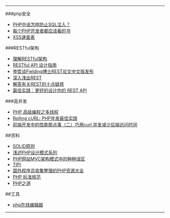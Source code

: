 ***
###php安全
* [PHP中该怎样防止SQL注入？](http://www.admin10000.com/document/4451.html)
* [每个PHP开发者都应该看的书](http://www.admin10000.com/document/4566.html)
* [XSS速查表](https://www.owasp.org/index.php/XSS_Filter_Evasion_Cheat_Sheet)

###RESTful架构
* [理解RESTful架构](http://www.ruanyifeng.com/blog/2011/09/restful.html)
* [RESTful API 设计指南](http://www.ruanyifeng.com/blog/2014/05/restful_api.html)
* [李锟谈Fielding博士REST论文中文版发布](http://www.infoq.com/cn/news/2007/07/dlee-fielding-rest)
* [深入浅出REST](http://www.infoq.com/cn/articles/rest-introduction)
* [解答有关REST的十点疑惑](http://www.infoq.com/cn/articles/tilkov-rest-doubts)
* [最佳实践：更好的设计你的 REST API](http://www.ibm.com/developerworks/cn/web/1103_chenyan_restapi/)

###高并发
* [PHP 高级编程之多线程](http://netkiller.github.io/journal/thread.php.html)
* [Rolling cURL: PHP并发最佳实践](http://www.searchtb.com/2012/06/rolling-curl-best-practices.html)
* [前端开发中的性能那点事（二）巧用curl 并发减少后端访问时间](http://www.searchtb.com/2010/12/using-multicurl-to-improve-performance.html)

##资料
* [SOLID原则](http://www.cnblogs.com/shanyou/archive/2009/09/21/1570716.html)
* [浅述PHP设计模式系列](http://bardo.iteye.com/blog/891656)
* [PHP网站MVC架构模式中的种种误区](http://bardo.iteye.com/blog/968423)
* [TIPI](http://www.php-internals.com/book/)
* [国外程序员收集整理的PHP资源大全](http://blog.chedushi.com/archives/9908)
* [PHP 标准规范](https://psr.phphub.org/)
* [PHP之道](http://laravel-china.github.io/php-the-right-way/)

##工具
* [php在线编辑器](http://phpedia.net/)

***
